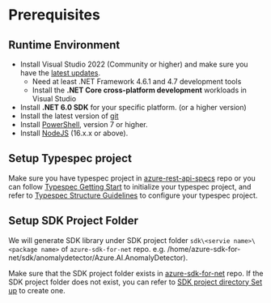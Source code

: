 # Prerequisites

## Runtime Environment

- Install Visual Studio 2022 (Community or higher) and make sure you have the [latest updates](https://www.visualstudio.com/).
  - Need at least .NET Framework 4.6.1 and 4.7 development tools
  - Install the **.NET Core cross-platform development** workloads in Visual Studio
- Install **.NET 6.0 SDK** for your specific platform. (or a higher version)
- Install the latest version of [git](https://git-scm.com/downloads)
- Install [PowerShell](https://docs.microsoft.com/powershell/scripting/install/installing-powershell), version 7 or higher.
- Install [NodeJS](https://nodejs.org/) (16.x.x or above).

## Setup Typespec project

Make sure you have typespec project in [azure-rest-api-specs](https://github.com/Azure/azure-rest-api-specs) repo or you can follow [Typespec Getting Start](https://github.com/microsoft/typespec/#using-node--npm) to initialize your typespec project, and refer to [Typespec Structure Guidelines](https://github.com/Azure/azure-rest-api-specs/blob/main/documentation/cadl-structure-guidelines.md) to configure your typespec project.

## Setup SDK Project Folder

We will generate SDK library under SDK project folder `sdk\<servie name>\<package name>` of `azure-sdk-for-net` repo. e.g. /home/azure-sdk-for-net/sdk/anomalydetector/Azure.AI.AnomalyDetector).

Make sure that the SDK project folder exists in [azure-sdk-for-net](https://github.com/Azure/azure-sdk-for-net) repo. If the SDK project folder does not exist, you can refer to [SDK project directory Set up](https://github.com/Azure/azure-sdk-for-net/blob/main/doc/DataPlaneCodeGeneration/AzureSDKPackage_Setup.md) to create one.
